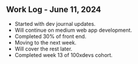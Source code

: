 ## Work Log - June 11, 2024

- Started with dev journal updates.
- Will continue on medium web app development.
- Completed 30% of front end. 
- Moving to the next week.
- Will cover the rest later.
- Completed week 13 of 100xdevs cohort.